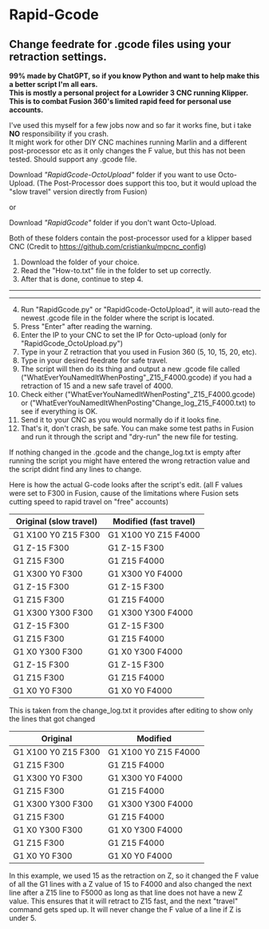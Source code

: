 # Rapid-Gcode
## Change feedrate for .gcode files using your retraction settings. 

**99% made by ChatGPT, so if you know Python and want to help make this a better script I'm all ears.  
This is mostly a personal project for a Lowrider 3 CNC running Klipper.   
This is to combat Fusion 360's limited rapid feed for personal use accounts.**   

I've used this myself for a few jobs now and so far it works fine, but i take **NO** responsibility if you crash.  
It might work for other DIY CNC machines running Marlin and a different post-processor etc as it only changes the F value, but this has not been tested. Should support any .gcode file. 

Download *"RapidGcode-OctoUpload"* folder if you want to use Octo-Upload. (The Post-Processor does support this too, but it would upload the "slow travel" version directly from Fusion)  
  
or  
  
Download *"RapidGcode"* folder if you don't want Octo-Upload.  
  
Both of these folders contain the post-processor used for a klipper based CNC (Credit to https://github.com/cristianku/mpcnc_config)

1. Download the folder of your choice. 
2. Read the "How-to.txt" file in the folder to set up correctly. 
3. After that is done, continue to step 4.
------------------------------------------------------------------
------------------------------------------------------------------
4. Run "RapidGcode.py" or "RapidGcode-OctoUpload", it will auto-read the newest .gcode file in the folder where the script is located. 
5. Press "Enter" after reading the warning.
6. Enter the IP to your CNC to set the IP for Octo-upload (only for "RapidGcode_OctoUpload.py")
7. Type in your Z retraction that you used in Fusion 360 (5, 10, 15, 20, etc). 
8. Type in your desired feedrate for safe travel. 
9. The script will then do its thing and output a new .gcode file called ("WhatEverYouNamedItWhenPosting"_Z15_F4000.gcode) if you had a retraction of 15 and a new safe travel of 4000.
10. Check either ("WhatEverYouNamedItWhenPosting"_Z15_F4000.gcode) or ("WhatEverYouNamedItWhenPosting"Change_log_Z15_F4000.txt) to see if everything is OK. 
11. Send it to your CNC as you would normally do if it looks fine. 
12. That's it, don't crash, be safe. You can make some test paths in Fusion and run it through the script and "dry-run" the new file for testing.  
  
If nothing changed in the .gcode and the change_log.txt is empty after running the script you might have entered the wrong retraction value and the script didnt find any lines to change.   

Here is how the actual G-code looks after the script's edit. (all F values were set to F300 in Fusion, cause of the limitations where Fusion sets cutting speed to rapid travel on "free" accounts)

Original (slow travel) |  Modified (fast travel)
-----------------------|----------------------
G1 X100 Y0 Z15 F300    |  G1 X100 Y0 Z15 F4000
G1 Z-15 F300           |  G1 Z-15 F300
G1 Z15 F300            |  G1 Z15 F4000
G1 X300 Y0 F300        |  G1 X300 Y0 F4000
G1 Z-15 F300           |  G1 Z-15 F300
G1 Z15 F300            |  G1 Z15 F4000
G1 X300 Y300 F300      |  G1 X300 Y300 F4000
G1 Z-15 F300           |  G1 Z-15 F300
G1 Z15 F300            |  G1 Z15 F4000
G1 X0 Y300 F300        |  G1 X0 Y300 F4000
G1 Z-15 F300           |  G1 Z-15 F300
G1 Z15 F300            |  G1 Z15 F4000
G1 X0 Y0 F300          |  G1 X0 Y0 F4000

This is taken from the change_log.txt it provides after editing to show only the lines that got changed

Original                                         | Modified
-------------------------------------------------|-----------------------------------
G1 X100 Y0 Z15 F300                              | G1 X100 Y0 Z15 F4000          
G1 Z15 F300                                      | G1 Z15 F4000                  
G1 X300 Y0 F300                                  | G1 X300 Y0 F4000              
G1 Z15 F300                                      | G1 Z15 F4000                  
G1 X300 Y300 F300                                | G1 X300 Y300 F4000            
G1 Z15 F300                                      | G1 Z15 F4000                  
G1 X0 Y300 F300                                  | G1 X0 Y300 F4000              
G1 Z15 F300                                      | G1 Z15 F4000                  
G1 X0 Y0 F300                                    | G1 X0 Y0 F4000                

In this example, we used 15 as the retraction on Z, so it changed the F value of all the G1 lines with a Z value of 15 to F4000 and also changed the next line after a Z15 line to F5000 as long as that line does not have a new Z value. This ensures that it will retract to Z15 fast, and the next "travel" command gets sped up. It will never change the F value of a line if Z is under 5.
